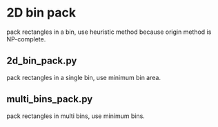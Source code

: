 # 2D bin pack
pack rectangles in a bin, use heuristic method because origin method is NP-complete.

## 2d_bin_pack.py
pack rectangles in a single bin, use minimum bin area.

## multi_bins_pack.py
pack rectangles in multi bins, use minimum bins.
